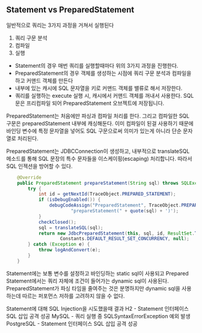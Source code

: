 ## Statement vs PreparedStatement

일반적으로 쿼리는 3가지 과정을 거쳐서 실행된다
1. 쿼리 구문 분석
2. 컴파일
3. 실행

- Statement의 경우 매번 쿼리를 실행할때마다 위의 3가지 과정을 진행한다.
- PreparedStatement의 경우 객체를 생성하는 시점에 쿼리 구문 분석과 컴파일을 하고 커맨드 객체를 만든다
- 내부에 있는 캐시에 SQL 문자열을 키로 커맨드 객체를 밸류로 해서 저장한다.
- 쿼리를 실행하는 execute 실행 시, 캐시에서 커맨드 객체를 꺼내서 사용한다.
  SQL 문은 프리컴파일 되어 PreparedStatement 오브젝트에 저장됩니다.

PreparedStatement는 처음에만 파싱과 컴파일 처리를 한다. 그리고 컴파일한 SQL 구문은 preparedStatement 내부에 캐싱해둔다.
이미 컴파일이 된걸 사용하기 때문에 바인딩 변수에 특정 문자열을 넣어도 SQL 구문으로써 의미가 있는게 아니라 단순 문자열로 처리된다.

PreparedStatement는 JDBCConnection이 생성하고, 내부적으로 translateSQL 메소드를 통해 SQL 문장의 특수 문자들을 이스케이핑(escaping) 처리합니다.
따라서 SQL 인젝션을 방어할 수 있다.

```java
    @Override
    public PreparedStatement prepareStatement(String sql) throws SQLException {
        try {
            int id = getNextId(TraceObject.PREPARED_STATEMENT);
            if (isDebugEnabled()) {
                debugCodeAssign("PreparedStatement", TraceObject.PREPARED_STATEMENT, id,
                        "prepareStatement(" + quote(sql) + ')');
            }
            checkClosed();
            sql = translateSQL(sql);
            return new JdbcPreparedStatement(this, sql, id, ResultSet.TYPE_FORWARD_ONLY,
                    Constants.DEFAULT_RESULT_SET_CONCURRENCY, null);
        } catch (Exception e) {
            throw logAndConvert(e);
        }
    }
```




Statement에는 보통 변수를 설정하고 바인딩하는 static sql이 사용되고 Prepared Statement에서는 쿼리 자체에 조건이 들어가는 dynamic sql이 사용된다. PreparedStatement가 파싱 타임을 줄여주는 것은 분명하지만 dynamic sql을 사용하는데 따르는 퍼포먼스 저하를 고려하지 않을 수 없다.

Statement에 대해 SQL Injection을 시도했을때 결과
H2 - Statement 인터페이스 SQL 삽입 공격 성공
MySQL - 쿼리 실행 중 SQLSyntaxErrorException 예외 발생
PostgreSQL - Statement 인터페이스 SQL 삽입 공격 성공